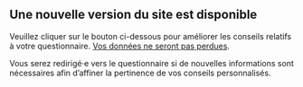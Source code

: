 ## Une nouvelle version du site est disponible

Veuillez cliquer sur le bouton ci-dessous pour améliorer les conseils relatifs à votre questionnaire. <u>Vos données ne seront pas perdues</u>.

Vous serez redirigé·e vers le questionnaire si de nouvelles informations sont nécessaires afin d’affiner la pertinence de vos conseils personnalisés.
